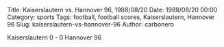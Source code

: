 Title: Kaiserslautern vs. Hannover 96, 1988/08/20
Date: 1988/08/20 00:00
Category: sports
Tags: football, football scores, Kaiserslautern, Hannover 96
Slug: kaiserslautern-vs-hannover-96
Author: carbonero


Kaiserslautern 0 - 0 Hannover 96
